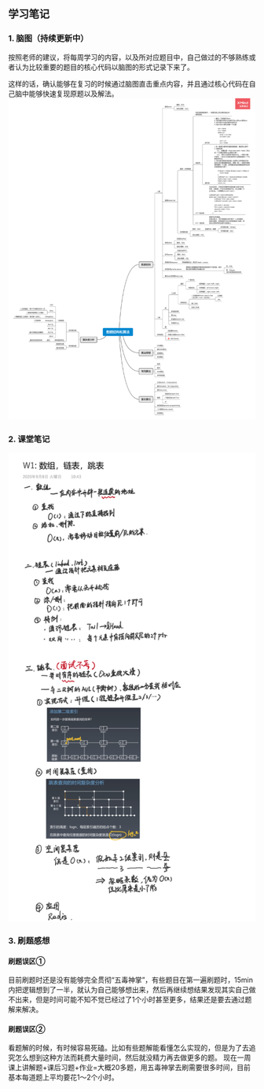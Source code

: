 ## 学习笔记

### 1. 脑图（持续更新中）
按照老师的建议，将每周学习的内容，以及所对应题目中，自己做过的不够熟练或者认为比较重要的题目的核心代码以脑图的形式记录下来了。

这样的话，确认能够在复习的时候通过脑图直击重点内容，并且通过核心代码在自己脑中能够快速复现原题以及解法。
![脑图](./image/数据结构和算法.png)


### 2. 课堂笔记
![课堂笔记](./image/W1%20数组，链表，跳表.png)


### 3. 刷题感想
#### 刷题误区①
目前刷题时还是没有能够完全贯彻“五毒神掌”，有些题目在第一遍刷题时，15min内把逻辑想到了一半，就认为自己能够想出来，然后再继续想结果发现其实自己做不出来，但是时间可能不知不觉已经过了1个小时甚至更多，结果还是要去通过题解来解决。
#### 刷题误区②
看题解的时候，有时候容易死磕。比如有些题解能看懂怎么实现的，但是为了去追究怎么想到这种方法而耗费大量时间，然后就没精力再去做更多的题。
现在一周课上讲解题+课后习题+作业=大概20多题，用五毒神掌去刷需要很多时间，目前基本每道题上平均要花1～2个小时。